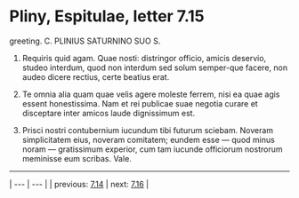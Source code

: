 # Pliny, Espitulae, letter 7.15

greeting. C. PLINIUS SATURNINO SUO S.



1. Requiris quid agam. Quae nosti: distringor officio, amicis deservio, studeo interdum, quod non interdum sed solum semper-que facere, non audeo dicere rectius, certe beatius erat.



2. Te omnia alia quam quae velis agere moleste ferrem, nisi ea quae agis essent honestissima. Nam et rei publicae suae negotia curare et disceptare inter amicos laude dignissimum est.



3. Prisci nostri contubernium iucundum tibi futurum sciebam. Noveram simplicitatem eius, noveram comitatem; eundem esse — quod minus noram — gratissimum experior, cum tam iucunde officiorum nostrorum meminisse eum scribas. Vale.



---

| --- | --- |
| previous: [7.14](../7.14/) | next: [7.16](../7.16/) |